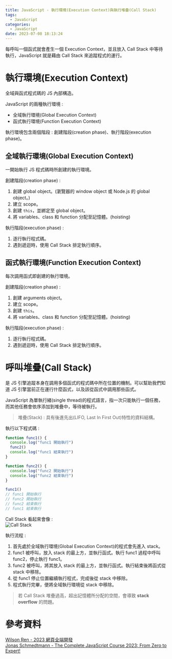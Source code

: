 ```yaml
---
title: JavaScript - 執行環境(Execution Context)與執行堆疊(Call Stack)
tags:
  - JavaScript
categories:
  - JavaScript
date: 2023-07-08 18:13:24
---
```


每呼叫一個函式就會產生一個 Execution Context，並且放入 Call Stack 中等待執行，JavaScript 就是藉由 Call
Stack 來追蹤程式的運行。

<!-- more -->

# 執行環境(Execution Context)

全域與函式程式碼的 JS 內部構造。

JavaScript 的兩種執行環境 :

- 全域執行環境(Global Execution Context)
- 函式執行環境(Function Execution Context)

執行環境包含兩個階段 : 創建階段(creation phase)、執行階段(execution phase)。

## 全域執行環境(Global Execution Context)

一開始執行 JS 程式碼時所創建的執行環境。

創建階段(creation phase) :

1. 創建 global object。(瀏覽器的 window object 或 Node.js 的 global object。)
2. 建立 scope。
3. 創建 `this`，並綁定至 global object。
4. 將 variables、class 和 function 分配至記憶體。(hoisting)

執行階段(execution phase) :

1. 逐行執行程式碼。
2. 遇到遞迴時，使用 Call Stack 排定執行順序。

## 函式執行環境(Function Execution Context)

每次調用函式即創建的執行環境。

創建階段(creation phase) :

1. 創建 arguments object。
2. 建立 scope。
3. 創建 `this`。
4. 將 variables、class 和 function 分配至記憶體。(hoisting)

執行階段(execution phase) :

1. 逐行執行程式碼。
2. 遇到遞迴時，使用 Call Stack 排定執行順序。

# 呼叫堆疊(Call Stack)

是 JS 引擎追蹤本身在調用多個函式的程式碼中所在位置的機制。可以幫助我們知道 JS 引擎當前正在運行什麼函式，以及該從函式中調用那些函式。

JavaScript 為單執行緒(single thread)的程式語言，指一次只能執行一個任務，而其他任務會依序添加到堆疊中，等待被執行。

> 堆疊(Stack) : 具有後進先出(LIFO, Last In First Out)特性的資料結構。

執行以下程式碼 :

```js
function func1() {
  console.log("func1 開始執行")
  func2()
  console.log("func1 結束執行")
}

function func2() {
  console.log("func2 開始執行")
  console.log("func2 結束執行")
}

func1()
// func1 開始執行
// func2 開始執行
// func2 結束執行
// func1 結束執行
```

Call Stack 看起來會像 :  
![Call Stack](call_stack.jpg)

執行流程 :

1. 首先處於全域執行環境(Global Execution Context)的程式會先進入 stack。
2. func1 被呼叫，放入 stack 的最上方，並執行函式。執行 func1 過程中呼叫 func2，停止執行 func1。
3. func2 被呼叫，將其放入 stack 的最上方，並執行函式。執行結束後將函式從 stack 中移除。
4. 從 func1 停止位置繼續執行程式，完成後從 stack 中移除。
5. 程式執行完畢，便將全域執行環境從 stack 中移除。

> 若 Call Stack 堆疊過高，超出記憶體所分配的空間，會導致 **stack overflow** 的問題。

# 參考資料

[Wilson Ren - 2023 網頁全端開發](https://www.udemy.com/course/wilson-full-stack-web-development/)  
[Jonas Schmedtmann - The Complete JavaScript Course 2023: From Zero to Expert!](https://www.udemy.com/course/the-complete-javascript-course/)

